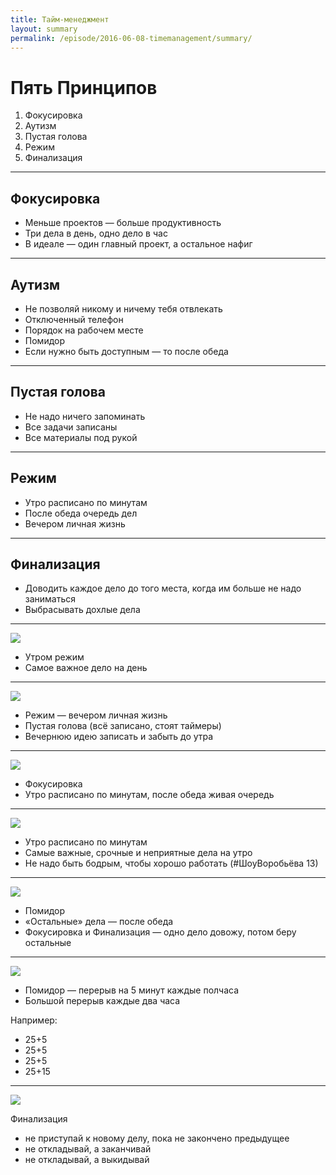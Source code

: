 ```yaml
---
title: Тайм-менеджмент
layout: summary
permalink: /episode/2016-06-08-timemanagement/summary/
---
```



# Пять Принципов

1. Фокусировка
1. Аутизм
1. Пустая голова
1. Режим
1. Финализация

----

## Фокусировка

- Меньше проектов — больше продуктивность
- Три дела в день, одно дело в час
- В идеале — один главный проект, а остальное нафиг

----

## Аутизм

- Не позволяй никому и ничему тебя отвлекать
- Отключенный телефон
- Порядок на рабочем месте
- Помидор
- Если нужно быть доступным — то после обеда

----

## Пустая голова

- Не надо ничего запоминать
- Все задачи записаны
- Все материалы под рукой

----

## Режим

- Утро расписано по минутам
- После обеда очередь дел
- Вечером личная жизнь

----

## Финализация

- Доводить каждое дело до того места, когда им больше не надо заниматься
- Выбрасывать дохлые дела

----

![](https://pp.vk.me/c629112/v629112697/20a9e/hjdU2trrHLw.jpg)

- Утром режим
- Самое важное дело на день

----

![](https://pp.vk.me/c629112/v629112697/20aa8/VX5Ex1HoOKI.jpg)

- Режим — вечером личная жизнь
- Пустая голова (всё записано, стоят таймеры)
- Вечернюю идею записать и забыть до утра

----

![](https://pp.vk.me/c629112/v629112697/20ab2/oPi5eio7Jn0.jpg)

- Фокусировка
- Утро расписано по минутам, после обеда живая очередь

----

![](https://pp.vk.me/c629112/v629112697/20abc/3Rv48S5nj2U.jpg)

- Утро расписано по минутам
- Самые важные, срочные и неприятные дела на утро
- Не надо быть бодрым, чтобы хорошо работать (#ШоуВоробьёва 13)

----

![](https://pp.vk.me/c629112/v629112697/20ac6/MD8OIOlWKUs.jpg)

- Помидор
- «Остальные» дела — после обеда
- Фокусировка и Финализация — одно дело довожу, потом беру остальные

----

![](https://pp.vk.me/c629112/v629112697/20ad0/B2Fs0Zvk3zU.jpg)

- Помидор — перерыв на 5 минут каждые полчаса
- Большой перерыв каждые два часа

Например:

- 25+5
- 25+5
- 25+5
- 25+15

----

![](https://pp.vk.me/c629112/v629112697/20ada/AMDTyvoh2Wg.jpg)

Финализация

- не приступай к новому делу, пока не закончено предыдущее
- не откладывай, а заканчивай
- не откладывай, а выкидывай
